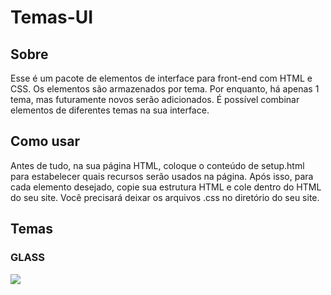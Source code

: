 # Temas-UI

<h2>Sobre</h2>
<p>Esse é um pacote de elementos de interface para front-end com HTML e CSS. Os elementos são armazenados por tema. Por enquanto, há apenas 1 tema, mas futuramente novos serão adicionados. É possível combinar elementos de diferentes temas na sua interface.</p>
<h2>Como usar</h2>
<p>Antes de tudo, na sua página HTML, coloque o conteúdo de setup.html para estabelecer quais recursos serão usados na página. Após isso, para cada elemento desejado, copie sua estrutura HTML e cole dentro do HTML do seu site. Você precisará deixar os arquivos .css no diretório do seu site.</p>

<h2>Temas</h2>
<h3>GLASS</h3>
<img src="https://github.com/user-attachments/assets/4e10186f-3556-4296-9dda-f339602d881b">
